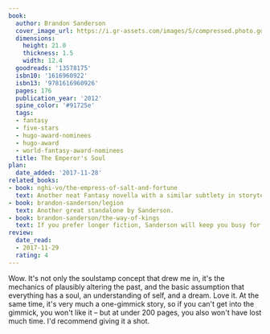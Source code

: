 ```yaml
---
book:
  author: Brandon Sanderson
  cover_image_url: https://i.gr-assets.com/images/S/compressed.photo.goodreads.com/books/1343059311l/13578175.jpg
  dimensions:
    height: 21.0
    thickness: 1.5
    width: 12.4
  goodreads: '13578175'
  isbn10: '1616960922'
  isbn13: '9781616960926'
  pages: 176
  publication_year: '2012'
  spine_color: '#91725e'
  tags:
  - fantasy
  - five-stars
  - hugo-award-nominees
  - hugo-award
  - world-fantasy-award-nominees
  title: The Emperor's Soul
plan:
  date_added: '2017-11-28'
related_books:
- book: nghi-vo/the-empress-of-salt-and-fortune
  text: Another neat Fantasy novella with a similar subtlety in storytelling.
- book: brandon-sanderson/legion
  text: Another great standalone by Sanderson.
- book: brandon-sanderson/the-way-of-kings
  text: If you prefer longer fiction, Sanderson will keep you busy for years.
review:
  date_read:
  - 2017-11-29
  rating: 4
---
```


Wow. It's not only the soulstamp concept that drew me in, it's the mechanics of plausibly altering the past, and the
basic assumption that everything has a soul, an understanding of self, and a dream. Love it. At the same time, it's very
much a one-gimmick story, so if you can't get into the gimmick, you won't like it – but at under 200 pages, you also
won't have lost much time. I'd recommend giving it a shot.
